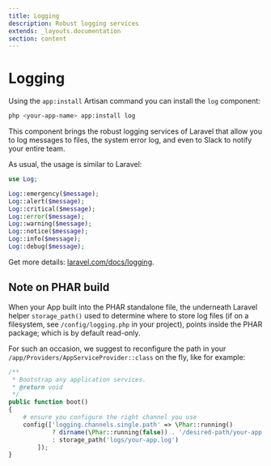 ```yaml
---
title: Logging
description: Robust logging services
extends: _layouts.documentation
section: content
---
```


# Logging

Using the `app:install` Artisan command you can install the `log` component:
```bash
php <your-app-name> app:install log
```

This component brings the robust logging services of Laravel that allow you to log
messages to files, the system error log, and even to Slack to notify your entire team.

As usual, the usage is similar to Laravel:
```php
use Log;

Log::emergency($message);
Log::alert($message);
Log::critical($message);
Log::error($message);
Log::warning($message);
Log::notice($message);
Log::info($message);
Log::debug($message);
```

Get more details: [laravel.com/docs/logging](https://laravel.com/docs/logging).


## Note on PHAR build

When your App built into the PHAR standalone file, the underneath Laravel helper `storage_path()` used to determine where to store log files (if on a filesystem, see `/config/logging.php` in your project), points inside the PHAR package; which is by default read-only.

For such an occasion, we suggest to reconfigure the path in your `/app/Providers/AppServiceProvider::class` on the fly, like for example:

```php
/**
 * Bootstrap any application services.
 * @return void
 */
public function boot()
{
    # ensure you configure the right channel you use
    config(['logging.channels.single.path' => \Phar::running()
            ? dirname(\Phar::running(false)) . '/desired-path/your-app.log'
            : storage_path('logs/your-app.log')
        ]);
}
```
